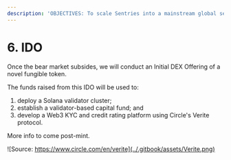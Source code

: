 ```yaml
---
description: 'OBJECTIVES: To scale Sentries into a mainstream global service provider.'
---
```


# 6. IDO

Once the bear market subsides, we will conduct an Initial DEX Offering of a novel fungible token.

The funds raised from this IDO will be used to:

1. deploy a Solana validator cluster;
2. establish a validator-based capital fund; and
3. develop a Web3 KYC and credit rating platform using Circle's Verite protocol.

More info to come post-mint.

![Source: https://www.circle.com/en/verite](../.gitbook/assets/Verite.png)
